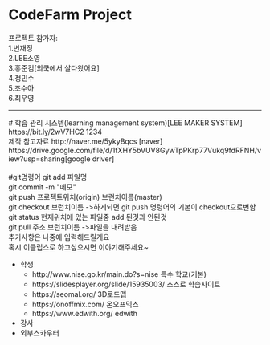 # CodeFarm Project
프로젝트 참가자:<br>
1.변재정<br>
2.LEE소영<br>
3.홍준킴[외쿡에서 살다왔어요]<br>
4.정민수<br>
5.조수아<br>
6.최우영<br>
<hr>
# 학습 관리 시스템(learning management system)[LEE MAKER SYSTEM]
https://bit.ly/2wV7HC2 1234<br>
제작 참고자료 http://naver.me/5ykyBqcs [naver] <br> https://drive.google.com/file/d/1fXHY5bVUV8GywTpPKrp77Vukq9fdRFNH/view?usp=sharing[google driver]<br>
<br>
#git명령어
git add 파일명<br>
git commit -m "메모"<br>
git push 프로젝트위치(origin) 브런치이름(master)<br>
git checkout 브런치이름 ->하게되면 git push 명령어의 기본이 checkout으로변함<br>
git status 현재위치에 있는 파일중 add 된것과 안된것 <br>
git pull 주소 브런치이름 ->파일을 내려받음<br>
추가사항은 나중에 입력해드릴게요<br>
혹시 이클립스로 하고싶으시면 이야기해주세요~<br>


<ul>
  <li>학생
    <ul>
      <li>http://www.nise.go.kr/main.do?s=nise 특수 학교(기본)</li>
      <li>https://slidesplayer.org/slide/15935003/ 스스로 학습사이트 </li>
      <li>https://seomal.org/ 3D로드맵 </li>
      <li>https://onoffmix.com/ 온오프믹스</li>
      <li>https://www.edwith.org/ edwith</li>
    </ul>
  </li>
  <li>강사</li>
  <li>외부스카우터</li>
<ul>
